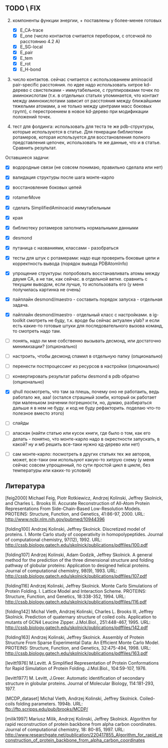 TODO \ FIX
------------


2. компоненты функции энергии, + поставлены у более-менее готовых

    - [x] E_CA-trace
    - [x] E_one (число контактов считается перебором, с отсечкой по расстоянию 4.2 A)
    - [x] E_SG-local
    - [x] E_pair
    - [x] E_tem
    - [x] E_rot
    - [x] E_H-bond

5. число контактов. сейчас считается с использованием aminoacid pair-specific расстояния.
по идее надо использовать хитрое kd-дерево с свистелками - иммутабельное, с группировками точек по аминокислотам (т.к. в отдельных статьях упоминается, что контакт между аминокислотами зависит от расстояния между ближайшими тяжелыми атомами, а не только между центрами масс боковых групп), с перестроением в новое kd-дерево при модификации положений точек.

5. тест для фолдинга: использовать для теста те же pdb-структуры, которые используются в статье. Для генерации библиотеки ротамеров, которая используется для восстановления полного представления цепочек, использовать те же данные, что и в статье. Сравнить результат.

Оставшиеся задачи:

- [x] водородные связи (не совсем понимаю, правильно сделала или нет)
- [x] валидация структуры после шага монте-карло
- [x] восстановление боковых цепей
- [x] rotamerMove
- [x] сделать SimplifiedAminoacid иммутабельным
- [x] края
- [x] библиотеку ротамеров заполнить нормальными данными
- [x] desmond
- [x] путаница с названиями, классами - разобраться
- [x] тесты для штук с ротамерами: надо еще проверить боковые цепи и корректность вывода (порядок вывода PDBAtomInfo)
- [x] упрощение структуры: попробовать восстанавливать атомы между двумя CA, а не так, как сейчас. в отдельной ветке. сравнить с текущим выводом, если лучше, то использовать его (у меня получилась картинка не очень)
- [x] пайплайн desmond/maestro - составить порядок запуска - отдельная задача.
- [x] пайплайн desmond/maestro - отдельный класс с настройками. в ig-toolkit смотреть не буду, т.к. вроде бы сейчас актуален ylab? и если есть какие-то готовые штуки для последовательного вызова команд, то смотреть надо там.
- [ ] понять, надо ли мне собственно вызывать десмонд, или достаточно минимизации? (опционально)
- [ ] настроить, чтобы десмонд спамил в отдельную папку (опционально)
- [ ] перенести постпроцессинг из ресурсов в настройки (опционально)
- [ ] конвертировать результат работы desmond в pdb обратно (опционально)
- [x] qhull посмотреть, что там за плешь, почему оно не работаить, ведь работало же, ааа! (остался страшный зомби, который ок работает при маленьком значении погрешности, но, думаю, разбираться дальше я в нем не буду. и код не буду рефакторить. поделаю что-то полезное вместо этого)
- [ ] слайды
- [ ] аласкан (найти статью или кусок книги, где было о том, как его делать - понятно, что монте-карло надо в окрестности запускать, в какой? ну и мб решить все-таки нужно кд-дерево или нет)
- [ ] сам монте-карло: посмотреть в других статьях тех же авторов, может, все-таки они используют какую-то хитрую схему (у меня сейчас совсем упрощенный, по сути простой цикл в цикле, без температуры или каких-то условий)


Литература
----------

[feig2000] Michael Feig, Piotr Rotkiewicz, Andrzej Kolinski, Jeffrey Skolnick, and Charles L. Brooks III. Accurate Reconstruction of All-Atom Protein Representations From Side-Chain-Based Low-Resolution Models. PROTEINS: Structure, Function, and Genetics, 41:86-97, 2000.
URL: http://www.ncbi.nlm.nih.gov/pubmed/10944396

[folding100] Andrzej Kolinski, Jeffrey Skolnick. Discretized model of proteins. I. Monte Carlo study of cooperativity in homopolypeptides. Journal of computational chemistry, 97(12), 1992.
URL: http://cssb.biology.gatech.edu/skolnick/publications/pdffiles/100.pdf

[folding107] Andrzej Kolinski, Adam Godzik, Jeffrey Skolnick. A general method for the prediction of the three dimensional structure and folding pathway of globular proteins: Application to designed helical proteins. Journal of computational chemistry, 98(9), 1993.
URL: http://cssb.biology.gatech.edu/skolnick/publications/pdffiles/107.pdf

[folding116] Andrzej Kolinski, Jeffrey Skolnick. Monte Carlo Simulations of Protein Folding. I. Lattice Model and Interaction Scheme. PROTEINS: Structure, Function, and Genetics, 18:338-352, 1994.
URL: http://cssb.biology.gatech.edu/skolnick/publications/pdffiles/116.pdf

[folding142] Michal Vieth, Andrzej Kolinski, Charles L. Brooks III, Jeffrey Skolnick.
Prediction of quaternary structure of coiled coils. Application to mutants of GCN4 Leucine Zipper.
J.Mol.Biol., 251:448-467, 1995.
URL: http://cssb.biology.gatech.edu/skolnick/publications/pdffiles/142.pdf


[folding163] Andrzej Kolinski, Jeffrey Skolnick. Assembly of Protein Structure From Sparse Experimental Data: An Efficient Monte Carlo Model.
PROTEINS: Structure, Function, and Genetics, 32:475-494, 1998.
URL: http://cssb.biology.gatech.edu/skolnick/publications/pdffiles/163.pdf

[levitt1976] M.Levitt. A Simplified Representation of Protein Conformations for Rapid Simulation of Protein Folding. J.Mol.Biol., 104:59-107, 1976.

[levitt1977] M. Levitt, J.Greer. Automatic  identification of secondary structure in globular proteins. Journal of Molecular Biology, 114:181-293, 1977.

[MCDP_dataset] Michal Vieth, Andrzej Kolinski, Jeffrey Skolnick. Coiled-coils folding parameters. 1994b.
URL: ftp://ftp.scripps.edu/pub/brooks/MCDP/

[milik1997] Mariusz Milik, Andrzej Kolinski, Jeffrey Skolnick. Algorithm for rapid reconstruction of protein backbone from alpha carbon coordinates. Journal of computational chemistry, 18: 80-85, 1997.
URL: http://www.researchgate.net/publication/220417855_Algorithm_for_rapid_reconstruction_of_protein_backbone_from_alpha_carbon_coordinates
